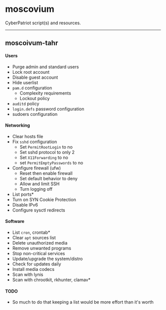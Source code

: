 # moscovium
CyberPatriot script(s) and resources.

---

## moscoivum-tahr

#### Users

- Purge admin and standard users
- Lock root account
- Disable guest account
- Hide userlist
- `pam.d` configuration
    - Complexity requirements
    - Lockout policy
- `auditd` policy
- `login.defs` password configuration
- sudoers configuration

#### Networking
- Clear hosts file
- Fix `sshd` configuration
    - Set `PermitRootLogin` to no
    - Set sshd protocol to only 2
    - Set `X11Forwarding` to no
    - set `PermitEmptyPasswords` to no
- Configure firewall (ufw)
    - Reset then enable firewall
    - Set default behavior to deny
    - Allow and limit SSH
    - Turn logging off
- List ports*
- Turn on SYN Cookie Protection
- Disable IPv6
- Configure sysctl redirects

#### Software
- List `cron`, crontab*
- Clear `apt` sources list
- Delete unauthorized media
- Remove unwanted programs
- Stop non-critical services
- Update/upgrade the system/distro
- Check for updates daily
- Install media codecs
- Scan with lynis
- Scan with chrootkit, rkhunter, clamav*

#### TODO
- So much to do that keeping a list would be more effort than it's worth
